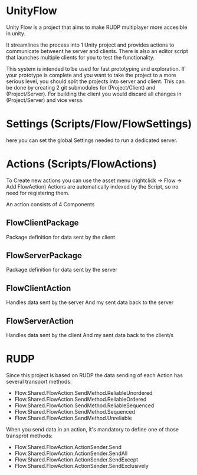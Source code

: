 # UnityFlow

Unity Flow is a project that aims to make RUDP multiplayer more accesible in unity.

It streamlines the process into 1 Unity project and provides actions to communicate betweent he server and clients.
There is also an editor script that launches multiple clients for you to test the functionality.

This system is intended to be used for fast prototyping and exploration.
If your prototype is complete and you want to take the project to a more serious level, you should split the projects into server and client.
This can be done by creating 2 git submodules for (Project/Client) and (Project/Server).
For building the client you would discard all changes in (Project/Server) and vice versa.

# Settings (Scripts/Flow/FlowSettings)
here you can set the global Settings needed to run a dedicated server.

# Actions (Scripts/FlowActions)
To Create new actions you can use the asset menu (rightclick -> Flow -> Add FlowAction)
Actions are automatically indexed by the Script, so no need for registering them.

An action consists of 4 Components

## FlowClientPackage
Package definition for data sent by the client

## FlowServerPackage
Package definition for data sent by the server

## FlowClientAction
Handles data sent by the server
And my sent data back to the server

## FlowServerAction
Handles data sent by the client
And my sent data back to the client/s


# RUDP
Since this project is based on RUDP the data sending of each Action has several transport methods:
- Flow.Shared.FlowAction.SendMethod.ReliableUnordered
- Flow.Shared.FlowAction.SendMethod.ReliableOrdered
- Flow.Shared.FlowAction.SendMethod.ReliableSequenced
- Flow.Shared.FlowAction.SendMethod.Sequenced
- Flow.Shared.FlowAction.SendMethod.Unreliable

When you send data in an action, it's mandatory to define one of those transprot methods:
- Flow.Shared.FlowAction.ActionSender.Send
- Flow.Shared.FlowAction.ActionSender.SendAll
- Flow.Shared.FlowAction.ActionSender.SendExcept
- Flow.Shared.FlowAction.ActionSender.SendExclusively